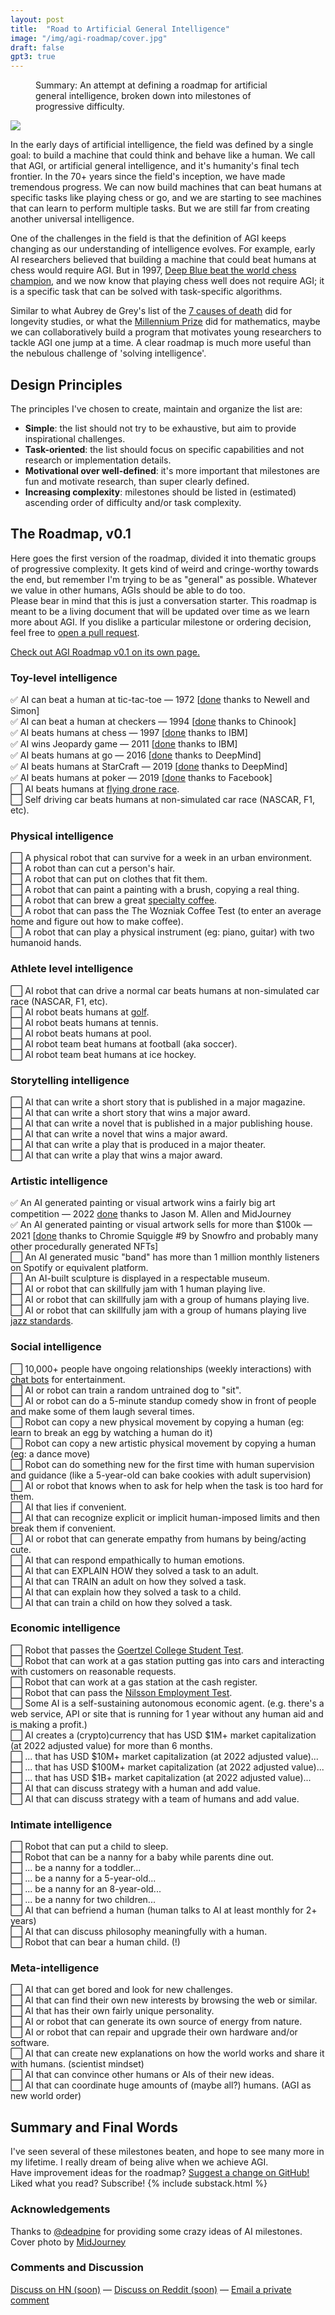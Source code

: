 ```yaml
---
layout: post
title:  "Road to Artificial General Intelligence"
image: "/img/agi-roadmap/cover.jpg"
draft: false
gpt3: true
---
```

<figure>
  <figcaption style="text-align: left">
  Summary: An attempt at defining a roadmap for artificial general intelligence, broken down into milestones of progressive difficulty.
  </figcaption>
</figure>
<img class="cover rounded" src="{{ page.image }}">

In the early days of artificial intelligence, the field was defined by a single goal: to build a machine that could think and behave like a human. We call that AGI, or artificial general intelligence, and it's humanity's final tech frontier. In the 70+ years since the field's inception, we have made tremendous progress. We can now build machines that can beat humans at specific tasks like playing chess or go, and we are starting to see machines that can learn to perform multiple tasks. But we are still far from creating another universal intelligence.

One of the challenges in the field is that the definition of AGI keeps changing as our understanding of intelligence evolves. For example, early AI researchers believed that building a machine that could beat humans at chess would require AGI. But in 1997, [Deep Blue beat the world chess champion](https://en.wikipedia.org/wiki/Deep_Blue_versus_Garry_Kasparov), and we now know that playing chess well does not require AGI; it is a specific task that can be solved with task-specific algorithms.

Similar to what Aubrey de Grey's list of the [7 causes of death](https://www.longlonglife.org/en/transhumanism-longevity/aging/aubrey-de-grey/transhumanism-aubrey-de-greys-causes-of-aging-with-sens-foundation/) did for longevity studies, or what the [Millennium Prize](https://en.wikipedia.org/wiki/Millennium_Prize_Problems) did for mathematics, maybe we can collaboratively build a program that motivates young researchers to tackle AGI one jump at a time. A clear roadmap is much more useful than the nebulous challenge of 'solving intelligence'.


## Design Principles
The principles I've chosen to create, maintain and organize the list are: 
- **Simple**: the list should not try to be exhaustive, but aim to provide inspirational challenges.
- **Task-oriented**: the list should focus on specific capabilities and not research or implementation details.
- **Motivational over well-defined**: it's more important that milestones are fun and motivate research, than super clearly defined.
- **Increasing complexity**: milestones should be listed in (estimated) ascending order of difficulty and/or task complexity.

## The Roadmap, v0.1
Here goes the first version of the roadmap, divided it into thematic groups of progressive complexity. It gets kind of weird and cringe-worthy towards the end, but remember I'm trying to be as "general" as possible. Whatever we value in other humans, AGIs should be able to do too.  
Please bear in mind that this is just a conversation starter. This roadmap is meant to be a living document that will be updated over time as we learn more about AGI. If you dislike a particular milestone or ordering decision, feel free to [open a pull request](https://github.com/maraoz/maraoz.github.io/edit/master/road-to-agi.html).  

[Check out AGI Roadmap v0.1 on its own page.](https://maraoz.com/road-to-agi/)

### Toy-level intelligence 
✅ AI can beat a human at tic-tac-toe — 1972 [<a href="https://en.wikipedia.org/wiki/Tic-tac-toe#Strategy">done</a> thanks to Newell and Simon]<br />
✅ AI can beat a human at checkers — 1994 [<a href="https://en.wikipedia.org/wiki/Chinook_(computer_program)#Man_vs._Machine_World_Champion">done</a> thanks to Chinook]<br />
✅ AI beats humans at chess — 1997 [<a href="https://en.wikipedia.org/wiki/Deep_Blue_versus_Garry_Kasparov">done</a> thanks to IBM]<br />
✅ AI wins Jeopardy game — 2011 [<a href="https://en.wikipedia.org/wiki/IBM_Watson#Jeopardy!">done</a> thanks to IBM]<br />
✅ AI beats humans at go — 2016 [<a href="https://en.wikipedia.org/wiki/AlphaGo_versus_Lee_Sedol">done</a> thanks to DeepMind]<br />
✅ AI beats humans at StarCraft — 2019 [<a href="https://en.wikipedia.org/wiki/AlphaStar_(software)">done</a> thanks to DeepMind]<br />
✅ AI beats humans at poker — 2019 [<a href="https://en.wikipedia.org/wiki/Pluribus_(poker_bot)">done</a> thanks to Facebook]<br />
⬜ AI beats humans at [flying drone race](http://arstechnica.com/gadgets/2015/08/the-new-underground-sport-of-first-person-drone-racing/). <br />
⬜ Self driving car beats humans at non-simulated car race (NASCAR, F1, etc).<br />

### Physical intelligence
⬜ A physical robot that can survive for a week in an urban environment.  
⬜ A robot than can cut a person's hair.  
⬜ A robot that can put on clothes that fit them.  
⬜ A robot that can paint a painting with a brush, copying a real thing.  
⬜ A robot that can brew a great [specialty coffee](https://en.wikipedia.org/wiki/Specialty_coffee).  
⬜ A robot that can pass the The Wozniak Coffee Test (to enter an average home and figure out how to make coffee).  
⬜ A robot that can play a physical instrument (eg: piano, guitar) with two humanoid hands.  

### Athlete level intelligence
⬜ AI robot that can drive a normal car beats humans at non-simulated car race (NASCAR, F1, etc).  
⬜ AI robot beats humans at [golf](https://www.youtube.com/watch?v=2CVURQdFILk).  
⬜ AI robot beats humans at tennis.  
⬜ AI robot beats humans at pool.  
⬜ AI robot team beat humans at football (aka soccer).  
⬜ AI robot team beat humans at ice hockey.  


### Storytelling intelligence
⬜ AI that can write a short story that is published in a major magazine.  
⬜ AI that can write a short story that wins a major award.  
⬜ AI that can write a novel that is published in a major publishing house.  
⬜ AI that can write a novel that wins a major award.  
⬜ AI that can write a play that is produced in a major theater.  
⬜ AI that can write a play that wins a major award.  


### Artistic intelligence 
✅ An AI generated painting or visual artwork wins a fairly big art competition — 2022 [<a href="https://www.nytimes.com/2022/09/02/technology/ai-artificial-intelligence-artists.html">done</a> thanks to Jason M. Allen and MidJourney](
https://www.nytimes.com/2022/09/02/technology/ai-artificial-intelligence-artists.html)<br />
✅ An AI generated painting or visual artwork sells for more than $100k — 2021 [<a href="https://etherscan.io/tx/0x66579f35ed2c335a218604bd1c0a1aaa938024f5a3c6d87884e4c01b3a90a0d4">done</a> thanks to Chromie Squiggle #9 by Snowfro and probably many other procedurally generated NFTs] <br />
⬜ An AI generated music "band" has more than 1 million monthly listeners on Spotify or equivalent platform. <br />
⬜ An AI-built sculpture is displayed in a respectable museum. <br />
⬜ AI or robot that can skillfully jam with 1 human playing live.  
⬜ AI or robot that can skillfully jam with a group of humans playing live.  
⬜ AI or robot that can skillfully jam with a group of humans playing live [jazz standards](https://en.wikipedia.org/wiki/Jazz_standard).  


### Social intelligence
⬜ 10,000+ people have ongoing relationships (weekly interactions) with [chat bots](http://www.nytimes.com/2015/08/04/science/for-sympathetic-ear-more-chinese-turn-to-smartphone-program.html) for entertainment.  
⬜ AI or robot can train a random untrained dog to "sit".  
⬜ AI or robot can do a 5-minute standup comedy show in front of people and make some of them laugh several times.  
⬜ Robot can copy a new physical movement by copying a human (eg: learn to break an egg by watching a human do it)  
⬜ Robot can copy a new artistic physical movement by copying a human (eg: a dance move)  
⬜ Robot can do something new for the first time with human supervision and guidance (like a 5-year-old can bake cookies with adult supervision)  
⬜ AI or robot that knows when to ask for help when the task is too hard for them.    
⬜ AI that lies if convenient.   
⬜ AI that can recognize explicit or implicit human-imposed limits and then break them if convenient.  
⬜ AI or robot that can generate empathy from humans by being/acting cute.   
⬜ AI that can respond empathically to human emotions.  
⬜ AI that can EXPLAIN HOW they solved a task to an adult.  
⬜ AI that can TRAIN an adult on how they solved a task.  
⬜ AI that can explain how they solved a task to a child.  
⬜ AI that can train a child on how they solved a task.  


### Economic intelligence
⬜ Robot that passes the [Goertzel College Student Test](https://en.wikipedia.org/wiki/Artificial_general_intelligence#Tests_for_confirming_human-level_AGI).  
⬜ Robot that can work at a gas station putting gas into cars and interacting with customers on reasonable requests.  
⬜ Robot that can work at a gas station at the cash register.  
⬜ Robot that can pass the [Nilsson Employment Test](https://en.wikipedia.org/wiki/Artificial_general_intelligence#Tests_for_confirming_human-level_AGI).  
⬜ Some AI is a self-sustaining autonomous economic agent. (e.g. there's a web service, API or site that is running for 1 year without any human aid and is making a profit.)    
⬜ AI creates a (crypto)currency that has USD $1M+ market capitalization (at 2022 adjusted value) for more than 6 months.  
⬜ ... that has USD $10M+ market capitalization (at 2022 adjusted value)...  
⬜ ... that has USD $100M+ market capitalization (at 2022 adjusted value)...    
⬜ ... that has USD $1B+ market capitalization (at 2022 adjusted value)...  
⬜ AI that can discuss strategy with a human and add value.  
⬜ AI that can discuss strategy with a team of humans and add value.  


### Intimate intelligence
⬜ Robot that can put a child to sleep.  
⬜ Robot that can be a nanny for a baby while parents dine out.  
⬜ ... be a nanny for a toddler...  
⬜ ... be a nanny for a 5-year-old...  
⬜ ... be a nanny for an 8-year-old...  
⬜ ... be a nanny for two children...  
⬜ AI that can befriend a human (human talks to AI at least monthly for 2+ years)  
⬜ AI that can discuss philosophy meaningfully with a human.  
⬜ Robot that can bear a human child. (!)  


### Meta-intelligence
⬜ AI that can get bored and look for new challenges.  
⬜ AI that can find their own new interests by browsing the web or similar.  
⬜ AI that has their own fairly unique personality.  
⬜ AI or robot that can generate its own source of energy from nature.  
⬜ AI or robot that can repair and upgrade their own hardware and/or software.  
⬜ AI that can create new explanations on how the world works and share it with humans. (scientist mindset)  
⬜ AI that can convince other humans or AIs of their new ideas.  
⬜ AI that can coordinate huge amounts of (maybe all?) humans. (AGI as new world order) 

## Summary and Final Words 
I've seen several of these milestones beaten, and hope to see many more in my lifetime. I really dream of being alive when we achieve AGI.  
Have improvement ideas for the roadmap? [Suggest a change on GitHub!](https://github.com/maraoz/maraoz.github.io/edit/master/road-to-agi.md)  
Liked what you read? Subscribe! 
{% include substack.html %}

### Acknowledgements
Thanks to [@deadpine](https://twitter.com/deadpine_xyz) for providing some crazy ideas of AI milestones.  
Cover photo by <a href="https://www.midjourney.com/">MidJourney</a>
  
### Comments and Discussion
[Discuss on HN (soon)]() — [Discuss on Reddit (soon)]() — [Email a private comment](mailto:agi-roadmap@maraoz.com)


